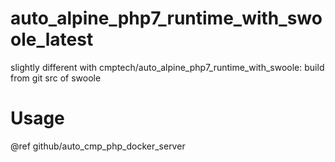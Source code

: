 # auto_alpine_php7_runtime_with_swoole_latest

slightly different with cmptech/auto_alpine_php7_runtime_with_swoole: build from git src of swoole

# Usage

@ref github/auto_cmp_php_docker_server

